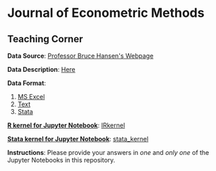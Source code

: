 # Journal of Econometric Methods
## Teaching Corner

**Data Source**: [Professor Bruce Hansen's Webpage](http://www.ssc.wisc.edu/~bhansen/econometrics/)

**Data Description**: [Here](https://www.ssc.wisc.edu/~bhansen/econometrics/cps09mar_description.pdf)

**Data Format**:
1. [MS Excel](https://www.ssc.wisc.edu/~bhansen/econometrics/cps09mar.xlsx)
2. [Text](http://www.ssc.wisc.edu/~bhansen/econometrics/cps09mar.txt)
3. [Stata](http://www.ssc.wisc.edu/~bhansen/econometrics/cps09mar.dta)

<ins>**R kernel for Jupyter Notebook**</ins>: [IRkernel](https://irkernel.github.io/)

<ins>**Stata kernel for Jupyter Notebook**</ins>: [stata_kernel](https://kylebarron.dev/stata_kernel/)

**Instructions**: Please provide your answers in _one_ and _only one_ of the Jupyter Notebooks in this repository.
